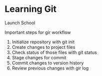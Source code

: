 # Learning Git #

Launch School

Important steps for gir workflow

1. Initialize repository with git init
2. Create changes to project files
3. Check status of those files with git status 
4. Stage changes for commit 
5. Commit changes to version history 
6. Review previous changes with gir log
